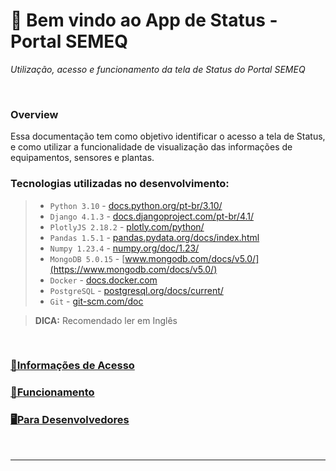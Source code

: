 👋 Bem vindo ao App de Status - Portal SEMEQ
===
*Utilização, acesso e funcionamento da tela de Status do Portal SEMEQ*

<br>

### Overview
Essa documentação tem como objetivo identificar o acesso a tela de Status, e como utilizar a funcionalidade de visualização das informações de equipamentos, sensores e plantas.

### Tecnologias utilizadas no desenvolvimento:


>- ```Python 3.10``` - [docs.python.org/pt-br/3.10/](https://docs.python.org/pt-br/3.10/)  
>- ```Django 4.1.3``` - [docs.djangoproject.com/pt-br/4.1/](https://docs.djangoproject.com/pt-br/4.1/)  
>- ```PlotlyJS 2.18.2``` - [plotly.com/python/](https://plotly.com/python/)  
>- ```Pandas 1.5.1``` - [pandas.pydata.org/docs/index.html](https://pandas.pydata.org/docs/index.html)  
>- ```Numpy 1.23.4``` - [numpy.org/doc/1.23/](https://numpy.org/doc/1.23/)  
>- ```MongoDB 5.0.15``` - [www.mongodb.com/docs/v5.0/](https://www.mongodb.com/docs/v5.0/)  
>- ```Docker``` -  [docs.docker.com](https://docs.docker.com)  
>- ```PostgreSQL``` -  [postgresql.org/docs/current/](https://www.postgresql.org/docs/current/)  
>- ```Git``` - [git-scm.com/doc](https://git-scm.com/doc)  

> **DICA:** Recomendado ler em Inglês

<br>

### [🚀Informações de Acesso](acesso.md) 

### [🔨Funcionamento](status_equipamento.md)

### [🖥️Para Desenvolvedores](for_devs.md)

<br>

---

